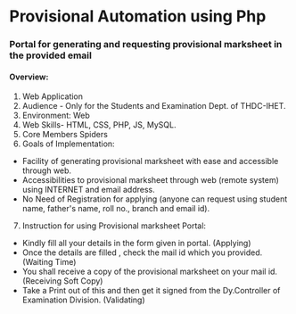 # Provisional Automation using Php
### Portal for generating and requesting provisional marksheet in the provided email
#### Overview:
1. Web Application
2. Audience - Only for the Students and Examination Dept. of THDC-IHET. 
3. Environment: Web 
4. Web Skills- HTML, CSS, PHP, JS, MySQL.
5. Core Members Spiders
6. Goals of Implementation:
  - Facility of generating provisional marksheet with ease and accessible through web.
  - Accessibilities to provisional marksheet through web (remote system) using INTERNET and email address.
  - No Need of Registration for applying (anyone can request using student name, father's name, roll no., branch and email id).
 7. Instruction for using Provisional marksheet Portal:
  - Kindly fill all your details in the form given in portal. (Applying)
  - Once the details are filled , check the mail id which you provided. (Waiting Time)
  - You shall receive a copy of the provisional marksheet on your mail id. (Receiving Soft Copy)
  - Take a Print out of this and then get it signed from the Dy.Controller of Examination Division. (Validating) 
